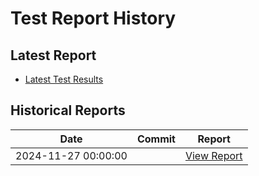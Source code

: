 # Test Report History

## Latest Report
- [Latest Test Results](latest.html)

## Historical Reports
| Date | Commit | Report |
|------|--------|--------|
| 2024-11-27 00:00:00 |  | [View Report](report-20241127_190340-9ad0213a9f0d97c6bfa896464063c07f4a766c8a.html) |
